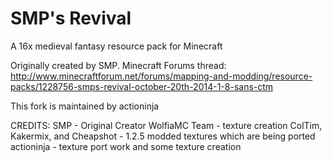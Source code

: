 # SMP's Revival
A 16x medieval fantasy resource pack for Minecraft

Originally created by SMP. Minecraft Forums thread: http://www.minecraftforum.net/forums/mapping-and-modding/resource-packs/1228756-smps-revival-october-20th-2014-1-8-sans-ctm

This fork is maintained by actioninja

CREDITS:
SMP - Original Creator
WolfiaMC Team - texture creation
ColTim, Kakermix, and Cheapshot - 1.2.5 modded textures which are being ported
actioninja - texture port work and some texture creation
